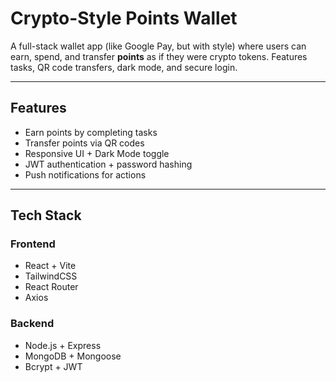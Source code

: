 # Crypto-Style Points Wallet

A full-stack wallet app (like Google Pay, but with style) where users can earn, spend, and transfer **points** as if they were crypto tokens. Features tasks, QR code transfers, dark mode, and secure login.

---

## Features

- Earn points by completing tasks
- Transfer points via QR codes
- Responsive UI + Dark Mode toggle
- JWT authentication + password hashing
- Push notifications for actions

---

## Tech Stack

### Frontend
- React + Vite
- TailwindCSS
- React Router
- Axios

### Backend
- Node.js + Express
- MongoDB + Mongoose
- Bcrypt + JWT

